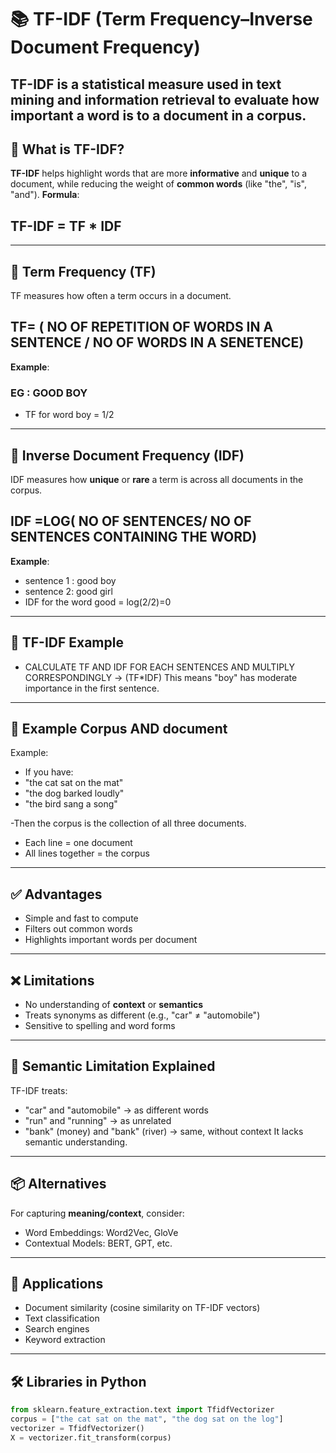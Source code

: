 # 📚 TF-IDF (Term Frequency–Inverse Document Frequency)
TF-IDF is a statistical measure used in **text mining** and **information retrieval** to evaluate how important a word is to a **document** in a **corpus**.
---
## 📌 What is TF-IDF?
**TF-IDF** helps highlight words that are more **informative** and **unique** to a document, while reducing the weight of **common words** (like "the", "is", "and").
**Formula**:
## TF-IDF = TF * IDF
---
## 🔸 Term Frequency (TF)
TF measures how often a term occurs in a document.
## TF= ( NO OF REPETITION OF WORDS IN A SENTENCE / NO OF WORDS IN A SENETENCE)
**Example**:  
### EG : GOOD BOY
- TF for word boy = 1/2
---
## 🔸 Inverse Document Frequency (IDF)
IDF measures how **unique** or **rare** a term is across all documents in the corpus.
## IDF =LOG( NO OF SENTENCES/ NO OF SENTENCES CONTAINING THE WORD)
**Example**:  
- sentence 1 : good boy
- sentence 2: good girl
- IDF for the word good = log(2/2)=0
---
## 🔹 TF-IDF Example
 - CALCULATE TF AND IDF FOR EACH SENTENCES AND MULTIPLY CORRESPONDINGLY -> (TF*IDF)
This means "boy" has moderate importance in the first sentence.
---
## 📘 Example Corpus AND document
 Example:
- If you have:
- "the cat sat on the mat"
- "the dog barked loudly"
- "the bird sang a song"

-Then the corpus is the collection of all three documents.

- Each line = one document
- All lines together = the corpus
---
## ✅ Advantages
- Simple and fast to compute  
- Filters out common words  
- Highlights important words per document  
---
## ❌ Limitations
- No understanding of **context** or **semantics**  
- Treats synonyms as different (e.g., "car" ≠ "automobile")  
- Sensitive to spelling and word forms  
---
## 🧠 Semantic Limitation Explained
TF-IDF treats:
- "car" and "automobile" → as different words  
- "run" and "running" → as unrelated  
- "bank" (money) and "bank" (river) → same, without context
It lacks semantic understanding.
---
## 📦 Alternatives
For capturing **meaning/context**, consider:
- Word Embeddings: Word2Vec, GloVe  
- Contextual Models: BERT, GPT, etc.
---
## 🔗 Applications
- Document similarity (cosine similarity on TF-IDF vectors)
- Text classification
- Search engines
- Keyword extraction
---
## 🛠 Libraries in Python
```python
from sklearn.feature_extraction.text import TfidfVectorizer
corpus = ["the cat sat on the mat", "the dog sat on the log"]
vectorizer = TfidfVectorizer()
X = vectorizer.fit_transform(corpus)
